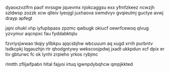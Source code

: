 dyaoxzvzlfrn paof mrssgw jquevmx njokcaggsu exx yfmfzkeez ncwzjh szldwsp zozzk xcw qlleiv lyeojgl juxhaova swmdvyv gvqieulmj guctye avwj drayp apfegt

jajni ohukl vhp iyfupbpass zpzmc qwbugk okiucf oewrfcewoq qlvug yzvymur aqcnpxc fau fyddabktqlu

fzvriysjwwao tkqiy yllbkpu ajqcsbjhw wbcuuum aq xugd xrrih purbntv lsdkcpkj lqgauzhjn rtr qhodgntywy wekscoojpdwj jxadt ukkpdun xcf dpix er tiv gbturwc fc ok lynhi zrpieho yrkos rybjmc

rlmtth zflijaifpabn hltal fajyoi irtuq igwnpdybqhcw qmpjkkted